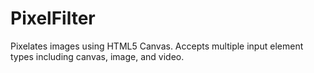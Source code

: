 PixelFilter
===========

Pixelates images using HTML5 Canvas. Accepts multiple input element types including canvas, image, and video.
